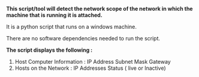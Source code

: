 <b>This script/tool will detect the network scope of the network in which the machine that is running it is attached.</b>

It is a python script that runs on a windows machine.

There are no software dependencies needed to run the script.

<b>The script displays the following :</b>

1. Host Computer Information : IP Address 
                               Subnet Mask
                               Gateway
2. Hosts on the Network : IP Addresses
                          Status ( live or Inactive)
                          
